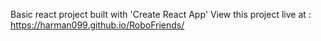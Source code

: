 Basic react project built with 'Create React App'
View this project live at : https://harman099.github.io/RoboFriends/
